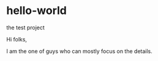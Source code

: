 # hello-world
the test project

Hi folks,

I am the one of guys who can mostly focus on the details.
